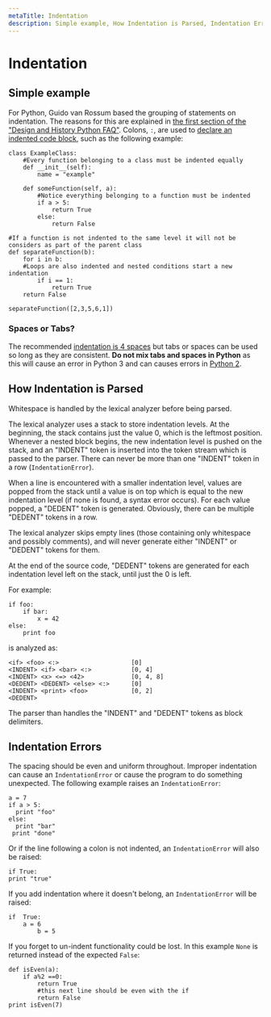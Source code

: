 ```yaml
---
metaTitle: Indentation
description: Simple example, How Indentation is Parsed, Indentation Errors
---
```


# Indentation




## Simple example


For Python, Guido van Rossum based the grouping of statements on indentation. The reasons for this are explained in [the first section of the "Design and History Python FAQ"](https://docs.python.org/3/faq/design.html). Colons, `:`, are used to [declare an indented code block](https://docs.python.org/3/faq/design.html#why-are-colons-required-for-the-if-while-def-class-statements), such as the following example:

```
class ExampleClass:
    #Every function belonging to a class must be indented equally
    def __init__(self):
        name = "example"

    def someFunction(self, a):
        #Notice everything belonging to a function must be indented
        if a > 5:
            return True
        else:
            return False

#If a function is not indented to the same level it will not be considers as part of the parent class
def separateFunction(b):
    for i in b:
    #Loops are also indented and nested conditions start a new indentation
        if i == 1:
            return True
    return False

separateFunction([2,3,5,6,1])

```

### Spaces or Tabs?

The recommended [indentation is 4 spaces](https://www.python.org/dev/peps/pep-0008/#tabs-or-spaces) but tabs or spaces can be used so long as they are consistent. ****Do not mix tabs and spaces in Python**** as this will cause an error in Python 3 and can causes errors in [Python 2](http://stackoverflow.com/questions/2034517/pythons-interpretation-of-tabs-and-spaces-to-indent/25471702#25471702).



## How Indentation is Parsed


Whitespace is handled by the lexical analyzer before being parsed.

The lexical analyzer uses a stack to store indentation levels. At the beginning, the stack contains just the value 0, which is the leftmost position. Whenever a nested block begins, the new indentation level is pushed on the stack, and an "INDENT" token is inserted into the token stream which is passed to the parser. There can never be more than one "INDENT" token in a row (`IndentationError`).

When a line is encountered with a smaller indentation level, values are popped from the stack until a value is on top which is equal to the new indentation level (if none is found, a syntax error occurs). For each value popped, a "DEDENT" token is generated. Obviously, there can be multiple "DEDENT" tokens in a row.

The lexical analyzer skips empty lines (those containing only whitespace and possibly comments), and will never generate either "INDENT" or "DEDENT" tokens for them.

At the end of the source code, "DEDENT" tokens are generated for each indentation level left on the stack, until just the 0 is left.

For example:

```
if foo:
    if bar:
        x = 42
else:
    print foo

```

is analyzed as:

```
<if> <foo> <:>                    [0]
<INDENT> <if> <bar> <:>           [0, 4]
<INDENT> <x> <=> <42>             [0, 4, 8]
<DEDENT> <DEDENT> <else> <:>      [0]
<INDENT> <print> <foo>            [0, 2]
<DEDENT> 

```

The parser than handles the "INDENT" and "DEDENT" tokens as block delimiters.



## Indentation Errors


The spacing should be even and uniform throughout. Improper indentation can cause an `IndentationError` or cause the program to do something unexpected. The following example raises an `IndentationError`:

```
a = 7
if a > 5:
  print "foo"
else:
  print "bar"
 print "done"

```

Or if the line following a colon is not indented, an `IndentationError` will also be raised:

```
if True:
print "true"

```

If you add indentation where it doesn't belong, an `IndentationError` will be raised:

```
if  True:
    a = 6
        b = 5

```

If you forget to un-indent functionality could be lost. In this example `None` is returned instead of the expected `False`:

```
def isEven(a):
    if a%2 ==0:
        return True
        #this next line should be even with the if
        return False
print isEven(7)

```

